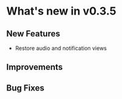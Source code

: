 # What's new in v0.3.5

## New Features

- Restore audio and notification views

## Improvements

## Bug Fixes
